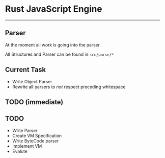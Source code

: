 # Rust JavaScript Engine

---

## Parser

At the moment all work is going into the parser.

All Structures and Parser can be found in `src/parse/*`

## Current Task
-   Write Object Parser
-   Rewrite all parsers to *not* respect preceding whitespace
## TODO  (immediate)

## TODO
- Write Parser
- Create VM Specification
- Write ByteCode parser
- Implement VM
- Evalute
